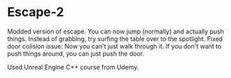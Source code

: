 # Escape-2
Modded version of escape.
You can now jump (normally) and actually push things. Instead of grabbing, try surfing the table over to the spotlight.
Fixed door colision issue: Now you can't just walk through it.
If you don't want to push things around, you can just push the door.

Used Unreal Engine C++ course from Udemy.
